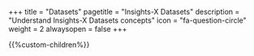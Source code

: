 +++
title = "Datasets"
pagetitle = "Insights-X Datasets"
description = "Understand Insights-X Datasets concepts"
icon = "fa-question-circle" 
weight = 2
alwaysopen = false
+++

{{%custom-children%}}
